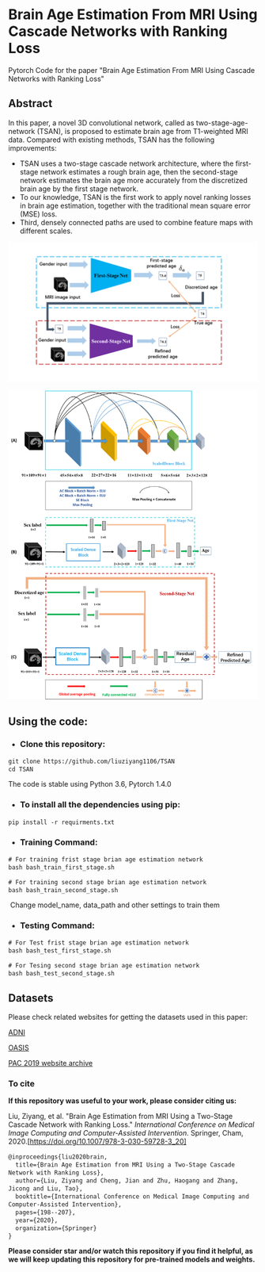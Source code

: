 # Brain Age Estimation From MRI Using Cascade Networks with Ranking Loss

Pytorch Code for the paper "Brain Age Estimation From MRI Using Cascade Networks with Ranking Loss" 

## Abstract

In this paper, a novel 3D convolutional network, called as two-stage-age-network (TSAN), is proposed to estimate brain age from T1-weighted MRI data. Compared with existing methods, TSAN has the following improvements: 

- TSAN uses a two-stage cascade network architecture, where the first-stage network estimates a rough brain age, then the second-stage network estimates the brain age more accurately from the discretized brain age by the first stage network. 
- To our knowledge, TSAN is the first work to apply novel ranking losses in brain age estimation, together with the traditional mean square error (MSE) loss. 
- Third, densely connected paths are used to combine feature maps with different scales. 

![TSAN](/imgs/TSAN.png)

![ScaleDense](/imgs/scaledense.png)

## Using the code:

- ### **Clone this repository:**

```
git clone https://github.com/liuziyang1106/TSAN
cd TSAN
```

The code is stable using Python 3.6, Pytorch 1.4.0

- ### **To install all the dependencies using pip:**	

```
pip install -r requirments.txt
```

- ### **Training Command:**

```
# For training frist stage brian age estimation network
bash bash_train_first_stage.sh
```

```
# For training second stage brian age estimation network
bash bash_train_second_stage.sh
```

​		Change model_name, data_path and other settings to train them

- ### **Testing Command:**

```
# For Test frist stage brian age estimation network
bash bash_test_first_stage.sh
```

```
# For Tesing second stage brian age estimation network
bash bash_test_second_stage.sh
```

## Datasets

Please check related websites for getting the datasets used in this paper:

[ADNI](http://adni.loni.usc.edu/)

[OASIS](https://www.oasis-brains.org/)

[PAC 2019 website archive](https://web.archive.org/web/20200214101600/https://www.photon-ai.com/pac2019)

### To cite

**If this repository was useful to your work, please consider citing us:**

Liu, Ziyang, et al. "Brain Age Estimation from MRI Using a Two-Stage Cascade Network with Ranking Loss." *International Conference on Medical Image Computing and Computer-Assisted Intervention*. Springer, Cham, 2020.[https://doi.org/10.1007/978-3-030-59728-3_20]

```
@inproceedings{liu2020brain,
  title={Brain Age Estimation from MRI Using a Two-Stage Cascade Network with Ranking Loss},
  author={Liu, Ziyang and Cheng, Jian and Zhu, Haogang and Zhang, Jicong and Liu, Tao},
  booktitle={International Conference on Medical Image Computing and Computer-Assisted Intervention},
  pages={198--207},
  year={2020},
  organization={Springer}
}
```

**Please consider star and/or watch this repository if you find it helpful, as we will keep updating this repository for pre-trained models and weights.**

